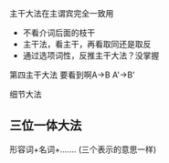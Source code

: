 主干大法在主谓宾完全一致用
- 不看介词后面的枝干
- 主干法，看主干，再看取同还是取反
- 通过选项词性，反推主干大法？没掌握

第四主干大法
	要看到啊A->B  A'->B'


细节大法

## 三位一体大法
形容词+名词+....... (三个表示的意思一样)